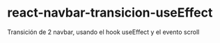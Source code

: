 # react-navbar-transicion-useEffect
Transición de 2 navbar, usando el hook useEffect y el evento scroll
